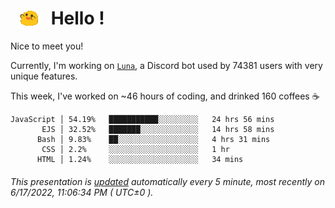 <h1>   <img src="./spoinky.gif" style="vertical-align:middle;" width="30px">   Hello ! </h1>

Nice to meet you!

Currently, I'm working on <a href='https://github.com/Asgarrrr/Luna'>`Luna`</a>, a Discord bot used by 74381 users with very unique features.

This week, I've worked on ~46 hours of coding, and drinked 160 coffees ☕

```
JavaScript │ 54.19%   ███████████░░░░░░░░░   24 hrs 56 mins
       EJS │ 32.52%   ███████░░░░░░░░░░░░░   14 hrs 58 mins
      Bash │ 9.83%    ██░░░░░░░░░░░░░░░░░░   4 hrs 31 mins
       CSS │ 2.2%     ░░░░░░░░░░░░░░░░░░░░   1 hr
      HTML │ 1.24%    ░░░░░░░░░░░░░░░░░░░░   34 mins
```

###### This presentation is [updated](https://github.com/Asgarrrr) automatically every 5 minute, most recently on 6/17/2022, 11:06:34 PM ( UTC±0 ).